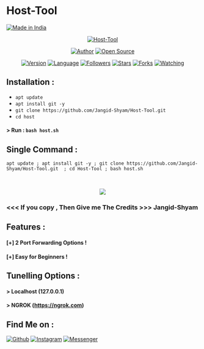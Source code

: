 # Host-Tool

<p align="left">
<a href="#"><img title="Made in India" src="https://img.shields.io/badge/MADE%20IN-INDIA-green?colorA=%23ff0000&colorB=%23017e40&style=for-the-badge"></a>
</p>
<p align="center">
<a href="#"><img title="Host-Tool" src="https://raw.githubusercontent.com/Jangid--Shyam/release-download/master/images/banner/host.png"></a>
</p>
<p align="center">
<a href="https://github.com/Jangid--Shyam"><img title="Author" src="https://img.shields.io/badge/Author-shyam--jangid-red.svg?style=for-the-badge&logo=github"></a>
<a href="#"><img title="Open Source" src="https://img.shields.io/badge/Open%20Source-%E2%9D%A4-green?style=for-the-badge"></a>
</p>
<p align="center">
<a href="#"><img title="Version" src="https://img.shields.io/badge/Version-2.1-green.svg?style=flat-square"></a>
<a href="#"><img title="Language" src="https://badges.frapsoft.com/bash/v1/bash.png?v=103"></a>
<a href="https://github.com/Jangid-Shyam/followers"><img title="Followers" src="https://img.shields.io/github/followers/Jangid-Shyam?color=blue&style=flat-square"></a>
<a href="https://github.com/Jangid-Shyam/Host-Tool/stargazers/"><img title="Stars" src="https://img.shields.io/github/stars/Jangid-Shyam/Host-Tool?color=red&style=flat-square"></a>
<a href="https://github.com/Jangid-Shyam/Host-Tool/network/members"><img title="Forks" src="https://img.shields.io/github/forks/Jangid-Shyam/Host-Tool?color=red&style=flat-square"></a>
<a href="https://github.com/Jangid-Shyam/Host-Tool/watchers"><img title="Watching" src="https://img.shields.io/github/watchers/Jangid-Shyam/Host-Tool?label=Watchers&color=blue&style=flat-square"></a>
</p>

## Installation :

* `apt update`
* `apt install git -y`
* `git clone https://github.com/Jangid-Shyam/Host-Tool.git`
* `cd host`

#### > Run : `bash host.sh`

## Single Command :
```
apt update ; apt install git -y ; git clone https://github.com/Jangid-Shyam/Host-Tool.git  ; cd Host-Tool ; bash host.sh
```
<br>
<p align="center">
<img src="https://raw.githubusercontent.com/Jangid-Shyam/release-download/master/images/host.png"/>

### <<< If you copy , Then Give me The Credits >>> Jangid-Shyam

## Features :
#### [+] 2 Port Forwarding Options !
#### [+] Easy for Beginners !

## Tunelling Options :
#### > Localhost (127.0.0.1)
#### > NGROK (https://ngrok.com)

## Find Me on :
[![Github](https://img.shields.io/badge/Github-Jangid--Shyam-green?style=for-the-badge&logo=github)](https://github.com/Jangid-Shyam)
[![Instagram](https://img.shields.io/badge/IG-%40tahmid.rayat-red?style=for-the-badge&logo=instagram)](https://www.instagram.com/Jangid.Shyam)
[![Messenger](https://img.shields.io/badge/Chat-Messenger-blue?style=for-the-badge&logo=messenger)](https://m.me/Jangid.Shyam.official)
